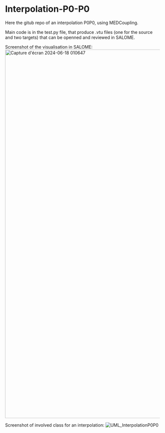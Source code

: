 # Interpolation-P0-P0

Here the gitub repo of an interpolation P0P0, using MEDCoupling.

Main code is in the test.py file, that produce .vtu files (one for the source and two targets) that can be openned and reviewed in SALOME.

 Screenshot of the visualisation in SALOME:
<img width="1200" alt="Capture d'écran 2024-06-18 010647" src="https://github.com/MathisChevallier/Interpolation-P0-P0/assets/118447835/8768281b-243f-47f6-94ce-bf2d87cccd85">

Screenshot of involved class for an interpolation:
![UML_InterpolationP0P0](https://github.com/MathisChevallier/Interpolation-P0-P0/assets/118447835/f4e195f9-ba8e-433f-b615-03bb37f97908)
